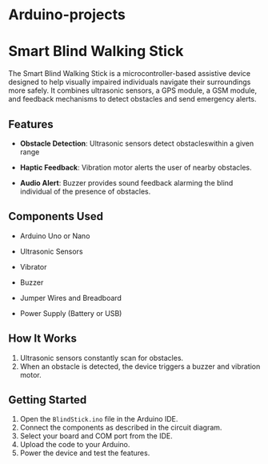 # Arduino-projects
# Smart Blind Walking Stick

The Smart Blind Walking Stick is a microcontroller-based assistive device designed to help visually impaired individuals navigate their surroundings more safely. It combines ultrasonic sensors, a GPS module, a GSM module, and feedback mechanisms to detect obstacles and send emergency alerts.

## Features

- **Obstacle Detection**: Ultrasonic sensors detect obstacleswithin a given range

  
- **Haptic Feedback**: Vibration motor alerts the user of nearby obstacles.

  
- **Audio Alert**: Buzzer provides sound feedback alarming the blind individual of the presence of obstacles.


## Components Used

- Arduino Uno or Nano

  
- Ultrasonic Sensors

  
- Vibrator

  
- Buzzer
  

- Jumper Wires and Breadboard

  
- Power Supply (Battery or USB)



## How It Works

1. Ultrasonic sensors constantly scan for obstacles.
2. When an obstacle is detected, the device triggers a buzzer and vibration motor.


## Getting Started

1. Open the `BlindStick.ino` file in the Arduino IDE.
2. Connect the components as described in the circuit diagram.
3. Select your board and COM port from the IDE.
4. Upload the code to your Arduino.
5. Power the device and test the features.



